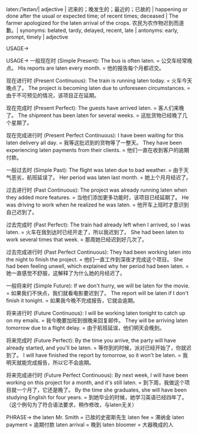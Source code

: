laten:/ˈleɪtən/| adjective | 迟来的；晚发生的；最近的；已故的 | happening or done after the usual or expected time; of recent times; deceased | The farmer apologized for the laten arrival of the crops.  农民为农作物迟到而道歉。| synonyms: belated, tardy, delayed, recent, late | antonyms: early, prompt, timely | adjective

USAGE->

USAGE->
一般现在时 (Simple Present):
The bus is often laten. = 公交车经常晚点。
His reports are laten every month. = 他的报告每个月都迟交。

现在进行时 (Present Continuous):
The train is running laten today. = 火车今天晚点了。
The project is becoming laten due to unforeseen circumstances. = 由于不可预见的情况，该项目正在延期。

现在完成时 (Present Perfect):
The guests have arrived laten. = 客人们来晚了。
The shipment has been laten for several weeks. = 这批货物已经晚了几个星期了。

现在完成进行时 (Present Perfect Continuous):
I have been waiting for this laten delivery all day. = 我等这批迟到的货物等了一整天。
They have been experiencing laten payments from their clients. = 他们一直在收到客户的逾期付款。

一般过去时 (Simple Past):
The flight was laten due to bad weather. = 由于天气恶劣，航班延误了。
Her period was laten last month. = 她上个月月经迟了。


过去进行时 (Past Continuous):
The project was already running laten when they added more features. = 当他们添加更多功能时，该项目已经延期了。
He was driving to work when he realized he was laten. = 他开车上班时才意识到自己迟到了。

过去完成时 (Past Perfect):
The train had already left when I arrived, so I was laten. = 火车在我到达时已经开走了，所以我迟到了。
She had been laten to work several times that week. = 那周她已经迟到好几次了。

过去完成进行时 (Past Perfect Continuous):
They had been working laten into the night to finish the project. = 他们一直工作到深夜才完成这个项目。
She had been feeling unwell, which explained why her period had been laten. = 她一直感觉不舒服，这解释了为什么她的月经迟了。

一般将来时 (Simple Future):
If we don't hurry, we will be laten for the movie. = 如果我们不快点，我们就看电影要迟到了。
The report will be laten if I don't finish it tonight. = 如果我今晚不完成报告，它就会逾期。

将来进行时 (Future Continuous):
I will be working laten tonight to catch up on my emails. = 我今晚要加班到很晚来回复邮件。
They will be arriving laten tomorrow due to a flight delay. = 由于航班延误，他们明天会晚到。

将来完成时 (Future Perfect):
By the time you arrive, the party will have already started, and you'll be laten. = 等你到的时候，派对已经开始了，你就迟到了。
I will have finished the report by tomorrow, so it won't be laten. = 我明天就能完成报告，所以它不会逾期。

将来完成进行时 (Future Perfect Continuous):
By next week, I will have been working on this project for a month, and it's still laten. = 到下周，我做这个项目就一个月了，它还是晚了。
By the time she graduates, she will have been studying English for four years. = 到她毕业的时候，她学习英语已经四年了。（这个例句为了符合语法要求，稍作修改，与laten无关）


PHRASE->
the laten Mr. Smith = 已故的史密斯先生
laten fee = 滞纳金
laten payment = 逾期付款
laten arrival = 晚到
laten bloomer = 大器晚成的人
